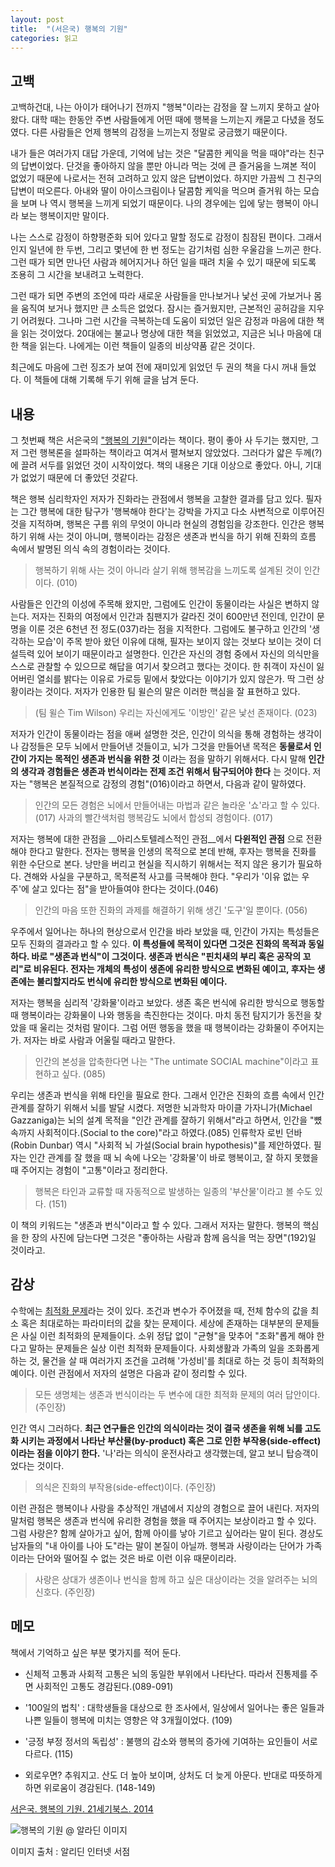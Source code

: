 ```yaml
---
layout: post
title:  "(서은국) 행복의 기원"
categories: 읽고
---
```


## 고백

고백하건대, 나는 아이가 태어나기 전까지 "행복"이라는 감정을 잘 느끼지 못하고 살아왔다. 대학 때는 한동안 주변 사람들에게 어떤 때에 행복을 느끼는지 캐묻고 다녔을 정도였다. 다른 사람들은 언제 행복의 감정을 느끼는지 정말로 궁금했기 때문이다.

내가 들은 여러가지 대답 가운데, 기억에 남는 것은 "달콤한 케익을 먹을 때야"라는 친구의 답변이었다. 단것을 좋아하지 않을 뿐만 아니라 먹는 것에 큰 즐거움을 느껴본 적이 없었기 때문에 나로서는 전혀 고려하고 있지 않은 답변이었다. 하지만 가끔씩 그 친구의 답변이 떠오른다. 아내와 딸이 아이스크림이나 달콤함 케익을 먹으며 즐거워 하는 모습을 보며 나 역시 행복을 느끼게 되었기 때문이다. 나의 경우에는 입에 닿는 행복이 아니라 보는 행복이지만 말이다.

나는 스스로 감정이 하향평준화 되어 있다고 말할 정도로 감정이 침잠된 편이다. 그래서인지 일년에 한 두번, 그리고 몇년에 한 번 정도는 감기처럼 심한 우울감을 느끼곤 한다. 그런 때가 되면 만나던 사람과 헤어지거나 하던 일을 때려 치울 수 있기 때문에 되도록 조용히 그 시간을 보내려고 노력한다.

그런 때가 되면 주변의 조언에 따라 새로운 사람들을 만나보거나 낯선 곳에 가보거나 몸을 움직여 보거나 했지만 큰 소득은 없었다. 잠시는 즐거웠지만, 근본적인 공허감을 지우기 어려웠다. 그나마 그런 시간을 극복하는데 도움이 되었던 일은 감정과 마음에 대한 책을 읽는 것이었다. 20대에는 불교나 명상에 대한 책을 읽었었고, 지금은 뇌나 마음에 대한 책을 읽는다. 나에게는 이런 책들이 일종의 비상약품 같은 것이다.

최근에도 마음에 그런 징조가 보여 전에 재미있게 읽었던 두 권의 책을 다시 꺼내 들었다. 이 책들에 대해 기록해 두기 위해 글을 남겨 둔다.

## 내용

그 첫번째 책은 서은국의 ["행복의 기원"](https://www.aladin.co.kr/shop/wproduct.aspx?ItemId=41290500)이라는 책이다. 평이 좋아 사 두기는 했지만, 그저 그런 행복론을 설파하는 책이라고 여겨서 펼쳐보지 않았었다. 그러다가 얇은 두께(?)에 끌려 서두를 읽었던 것이 시작이었다. 책의 내용은 기대 이상으로 좋았다. 아니, 기대가 없었기 때문에 더 좋았던 것같다.

책은 행복 심리학자인 저자가 진화라는 관점에서 행복을 고찰한 결과를 담고 있다. 필자는 그간 행복에 대한 탐구가 '행복해야 한다'는 강박을 가지고 다소 사변적으로 이루어진 것을 지적하며, 행복은 구름 위의 무엇이 아니라 현실의 경험임을 강조한다. 인간은 행복하기 위해 사는 것이 아니며, 행복이라는 감정은 생존과 번식을 하기 위해 진화의 흐름 속에서 발명된 의식 속의 경험이라는 것이다.

> 행복하기 위해 사는 것이 아니라 살기 위해 행복감을 느끼도록 설계된 것이 인간이다. (010)

사람들은 인간의 이성에 주목해 왔지만, 그럼에도 인간이 동물이라는 사실은 변하지 않는다. 저자는 진화의 여정에서 인간과 침팬지가 갈라진 것이 600만년 전인데, 인간이 문명을 이룬 것은 6천년 전 정도(037)라는 점을 지적한다. 그럼에도 불구하고 인간의 '생각하는 모습'이 주목 받아 왔던 이유에 대해, 필자는 보이지 않는 것보다 보이는 것이 더 설득력 있어 보이기 때문이라고 설명한다. 인간은 자신의 경험 중에서 자신의 의식만을 스스로 관찰할 수 있으므로 해답을 여기서 찾으려고 했다는 것이다. 한 취객이 자신이 잃어버린 열쇠를 밝다는 이유로 가로등 밑에서 찾았다는 이야기가 있지 않은가. 딱 그런 상황이라는 것이다. 저자가 인용한 팀 윌슨의 말은 이러한 핵심을 잘 표현하고 있다.

> (팀 윌슨 Tim Wilson) 우리는 자신에게도 '이방인' 같은 낯선 존재이다. (023)

저자가 인간이 동물이라는 점을 애써 설명한 것은, 인간이 의식을 통해 경험하는 생각이나 감정들은 모두 뇌에서 만들어낸 것들이고, 뇌가 그것을 만들어낸 목적은 __동물로서 인간이 가지는 목적인 생존과 번식을 위한 것__ 이라는 점을 말하기 위해서다. 다시 말해 __인간의 생각과 경험들은 생존과 번식이라는 전제 조건 위해서 탐구되어야 한다__ 는 것이다. 저자는 "행복은 본질적으로 감정의 경험"(016)이라고 하면서, 다음과 같이 말하였다.

> 인간의 모든 경험은 뇌에서 만들어내는 마법과 같은 놀라운 '쇼'라고 할 수 있다. (017) 사과의 빨간색처럼 행복감도 뇌에서 합성되 경험이다. (017)

저자는 행복에 대한 관점을 __아리스토텔레스적인 관점__에서 __다윈적인 관점__ 으로 전환해야 한다고 말한다. 전자는 행복을 인생의 목적으로 본데 반해, 후자는 행복을 진화를 위한 수단으로 본다. 낭만을 버리고 현실을 직시하기 위해서는 적지 않은 용기가 필요하다. 견해와 사실을 구분하고, 목적론적 사고를 극복해야 한다. "우리가 '이유 없는 우주'에 살고 있다는 점"을 받아들여야 한다는 것이다.(046)

> 인간의 마음 또한 진화의 과제를 해결하기 위해 생긴 '도구'일 뿐이다. (056)

우주에서 일어나는 하나의 현상으로서 인간을 바라 보았을 때, 인간이 가지는 특성들은 모두 진화의 결과라고 할 수 있다. __이 특성들에 목적이 있다면 그것은 진화의 목적과 동일하다. 바로 "생존과 번식"이 그것이다. 생존과 번식은 "핀치새의 부리 혹은 공작의 꼬리"로 비유된다. 전자는 개체의 특성이 생존에 유리한 방식으로 변화된 예이고, 후자는 생존에는 불리할지라도 번식에 유리한 방식으로 변화된 예이다.__

저자는 행복을 심리적 '강화물'이라고 보았다. 생존 혹은 번식에 유리한 방식으로 행동할 때 행복이라는 강화물이 나와 행동을 촉진한다는 것이다. 마치 동전 탐지기가 동전을 찾았을 때 울리는 것처럼 말이다. 그럼 어떤 행동을 했을 때 행복이라는 강화물이 주어지는가. 저자는 바로 사람과 어울릴 때라고 말한다.

> 인간의 본성을 압축한다면 나는 "The untimate SOCIAL machine"이라고 표현하고 싶다. (085)

우리는 생존과 번식을 위해 타인을 필요로 한다. 그래서 인간은 진화의 흐름 속에서 인간 관계를 잘하기 위해서 뇌를 발달 시켰다. 저명한 뇌과학자 마이클 가자니가(Michael Gazzaniga)는 뇌의 설계 목적을 "인간 관계를 잘하기 위해서"라고 하면서, 인간을 "뼜속까지 사회적이다.(Social to the core)"라고 하였다.(085) 인류학자 로빈 던바(Robin Dunbar) 역시 "사회적 뇌 가설(Social brain hypothesis)"를 제안하였다. 필자는 인간 관계를 잘 했을 때 뇌 속에 나오는 '강화물'이 바로 행복이고, 잘 하지 못했을 때 주어지는 경험이 "고통"이라고 정리한다.

> 행복은 타인과 교류할 때 자동적으로 발생하는 일종의 '부산물'이라고 볼 수도 있다. (151)

이 책의 키워드는 "생존과 번식"이라고 할 수 있다. 그래서 저자는 말한다. 행복의 핵심을 한 장의 사진에 담는다면 그것은 "좋아하는 사람과 함께 음식을 먹는 장면"(192)일 것이라고.

## 감상

수학에는 [최적화 문제](https://ko.wikipedia.org/wiki/%EC%88%98%ED%95%99%EC%A0%81_%EC%B5%9C%EC%A0%81%ED%99%94)라는 것이 있다. 조건과 변수가 주어졌을 때, 전체 함수의 값을 최소 혹은 최대로하는 파라미터의 값을 찾는 문제이다. 세상에 존재하는 대부분의 문제들은 사실 이런 최적화의 문제들이다. 소위 정답 없이 "균형"을 맞추어 "조화"롭게 해야 한다고 말하는 문제들은 실상 이런 최적화 문제들이다. 사회생활과 가족의 일을 조화롭게 하는 것, 물건을 살 때 여러가지 조건을 고려해 '가성비'를 최대로 하는 것 등이 최적화의 예이다. 이런 관점에서 저자의 설명은 다음과 같이 정리할 수 있다.

> 모든 생명체는 생존과 번식이라는 두 변수에 대한 최적화 문제의 여러 답안이다. (주인장)

인간 역시 그러하다. __최근 연구들은 인간의 의식이라는 것이 결국 생존을 위해 뇌를 고도화 시키는 과정에서 나타난 부산물(by-product) 혹은 그로 인한 부작용(side-effect)이라는 점을 이야기 한다.__ '나'라는 의식이 운전사라고 생각했는데, 알고 보니 탑승객이었다는 것이다.

> 의식은 진화의 부작용(side-effect)이다. (주인장)

이런 관점은 행복이나 사랑을 추상적인 개념에서 지상의 경험으로 끌어 내린다. 저자의 말처럼 행복은 생존과 번식에 유리한 경험을 했을 때 주어지는 보상이라고 할 수 있다. 그럼 사랑은? 함께 살아가고 싶어, 함께 아이를 낳아 기르고 싶어라는 말이 된다. 경상도 남자들의 "내 아이를 나아 도"라는 말이 본질이 아닐까. 행복과 사랑이라는 단어가 가족이라는 단어와 떨어질 수 없는 것은 바로 이런 이유 때문이리라.

> 사랑은 상대가 생존이나 번식을 함께 하고 싶은 대상이라는 것을 알려주는 뇌의 신호다. (주인장)


## 메모

책에서 기억하고 싶은 부분 몇가지를 적어 둔다.

* 신체적 고통과 사회적 고통은 뇌의 동일한 부위에서 나타난다. 따라서 진통제를 주면 사회적인 고통도 경감된다.(089-091)

* '100일의 법칙' : 대학생들을 대상으로 한 조사에서, 일상에서 일어나는 좋은 일들과 나쁜 일들이 행복에 미치는 영향은 약 3개월이었다. (109)

* '긍정 부정 정서의 독립성' : 불행의 감소와 행복의 증가에 기여하는 요인들이 서로 다르다. (115)

* 외로우면? 추워지고. 산도 더 높아 보이며, 상처도 더 늦게 아문다. 반대로 따뜻하게 하면 위로움이 경감된다. (148-149)


[서은국. 행복의 기원. 21세기북스. 2014](https://www.aladin.co.kr/shop/wproduct.aspx?ItemId=41290500)

![행복의 기원 @ 알라딘 이미지](https://image.aladin.co.kr/product/4129/5/cover500/8950955776_1.jpg)

이미지 출처 : 알리딘 인터넷 서점
